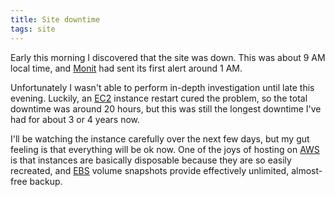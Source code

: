 ```yaml
---
title: Site downtime
tags: site
---
```


Early this morning I discovered that the site was down. This was about 9 AM local time, and [Monit](/wiki/Monit) had sent its first alert around 1 AM.

Unfortunately I wasn't able to perform in-depth investigation until late this evening. Luckily, an [EC2](/wiki/EC2) instance restart cured the problem, so the total downtime was around 20 hours, but this was still the longest downtime I've had for about 3 or 4 years now.

I'll be watching the instance carefully over the next few days, but my gut feeling is that everything will be ok now. One of the joys of hosting on [AWS](/wiki/AWS) is that instances are basically disposable because they are so easily recreated, and [EBS](/wiki/EBS) volume snapshots provide effectively unlimited, almost-free backup.
